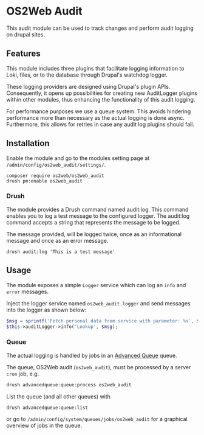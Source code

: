 # OS2Web Audit

This audit module can be used to track changes and perform audit logging on
drupal sites.

## Features

This module includes three plugins that facilitate logging information to Loki,
files, or to the database through Drupal's watchdog logger.

These logging providers are designed using Drupal's plugin APIs. Consequently,
it opens up possibilities for creating new AuditLogger plugins within other
modules, thus enhancing the functionality of this audit logging.

For performance purposes we use a queue system. This avoids hindering
performance more than necessary as the actual logging is done async. Furthermore,
this allows for retries in case any audit log plugins should fail.

## Installation

Enable the module and go to the modules setting page at
`/admin/config/os2web_audit/settings/`.

```shell
composer require os2web/os2web_audit
drush pm:enable os2web_audit
```

### Drush

The module provides a Drush command named audit:log. This command enables you
to log a test message to the configured logger. The audit:log command accepts a
string that represents the message to be logged.

The message provided, will be logged twice, once as an informational message
and once as an error message.

```shell
drush audit:log 'This is a test message'
```

## Usage

The module exposes a simple `Logger` service which can log an `info` and `error`
messages.

Inject the logger service named `os2web_audit.logger` and send messages into the
logger as shown below:

```php
$msg = sprintf('Fetch personal data from service with parameter: %s', $param);
$this->auditLogger->info('Lookup', $msg);
```

### Queue

The actual logging is handled by jobs in an [Advanced
Queue](https://www.drupal.org/project/advancedqueue) queue.

The queue, OS2Web audit (`os2web_audit`), must be
processed by a server `cron` job, e.g.

```sh
drush advancedqueue:queue:process os2web_audit
```

List the queue (and all other queues) with

```sh
drush advancedqueue:queue:list
```

or go to `/admin/config/system/queues/jobs/os2web_audit` for a
graphical overview of jobs in the queue.
